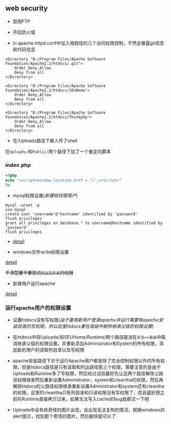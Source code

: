## web security

* 禁用FTP

* 开启防火墙

* in apache httpd.conf中加入根路径的几个访问权限控制，不然会暴露git信息和代码信息

```
<Directory "D:/Program Files/Apache Software Foundation/Apache2.2/htdocs/.git">
    Order Deny,Allow
    Deny from all
</Directory>

<Directory "D:/Program Files/Apache Software Foundation/Apache2.2/htdocs/SEUHome">
    Order Deny,Allow
    Deny from all
</Directory>

<Directory "D:/Program Files/Apache Software Foundation/Apache2.2/htdocs/Thinkphp">
    Order Deny,Allow
    Deny from all
</Directory>
```

* 在/Uploads路径下被人传了shell

在```Uploads/```和```Public/```两个路径下加了一个重定向脚本

### index.php

```php
<?php
echo "<script>window.location.href = '/';</script>"
?>
```

* mysql权限设置(_新建低权限用户_)

```
mysql -uroot -p
use mysql
create user 'username'@'hostname' identified by 'password'
flush privileges
grant all privileges on database.* to username@hostname identified by 'password'
flush privileges
```

* [detail](http://my.oschina.net/u/165872/blog/78863)

* windows文件write权限设置

[detail](http://jingyan.baidu.com/article/3d69c551a8ccd9f0cf02d728.html)

<del>不清楚要不要取消```列出文件夹```的权限</del>

* 新建用户运行apache

[detail](http://chumou.blog.51cto.com/2506511/528868)

### 运行apache用户的权限设置

* 设置htdocs没有写权限(_由于要用新用户登录apache并运行需要有apache安装目录的写权限，所以这里htdocs要在高级中删除继承父级的权限设置_)

* 在htdocs中将Uploads/和SEUHome/Runtime/两个路径取消在```安全=>高级```中取消继承父级的权限设置，并重新添加Administrator和System的所有权限，添加新的用户的读取列目录以及写权限

* apache安装路径下对于运行Apache用户都是除了完全控制权限以外的所有权限，但是htdocs路径是只有读取和列出路径那三个权限，需要注意的是由于Uploads和Runtime多了写权限，然后经过试验最好先让这两个路径解除父路径权限继承然后重新设置Administrator，system和cleantha的权限，然后再解除htdocs的父路径权限继承重新设置Administrator和system还有cleantha的权限，这里的cleantha只有列目录和只读权限没有写权限了，而且最好把之前的Runtime直接拷贝过来，如果无法写入cache的bug就都试一下吧

* Uploads中会有些奇怪的图片出现，会出现无法复制的情况，根据windows的alert提示，找到那个奇怪的图片，然后删除就可以了
